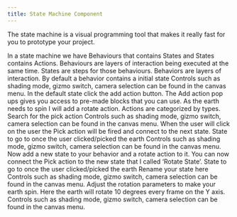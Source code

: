 ```yaml
---
title: State Machine Component
---
```


The state machine is a visual programming tool that makes it really fast for you to prototype your project.

In a state machine we have Behaviours that contains States and States contains Actions.
Behaviours are layers of interaction being executed at the same time.
States are steps for those behaviours.
Behaviors are layers of interaction.
By default a behavior contains a initial state
Controls such as shading mode, gizmo switch, camera selection can be found in the canvas menu.
In the default state click the add action button.
The Add action pop ups gives you access to pre-made blocks that you can use. As the earth needs to spin I will add a
rotate action.
Actions are categorized by types.
Search for the pick action
Controls such as shading mode, gizmo switch, camera selection can be found in the canvas menu.
When the user will click on the user the Pick action will be fired and connect to the next state.
State to go to once the user
clicked/picked the earth
Controls such as shading mode, gizmo switch, camera selection can be found in the canvas menu. Now add a new state to your behavior and a rotate action to it.
You can now connect the Pick action to the new state that I called ‘Rotate State’.
State to go to once the user
clicked/picked the earth
Rename your state here
Controls such as shading mode, gizmo switch, camera selection can be found in the canvas menu.
Adjust the rotation parameters to make your earth spin.
Here the earth will rotate 10 degrees every frame on the Y axis.
Controls such as shading mode, gizmo switch, camera selection can be found in the canvas menu.
